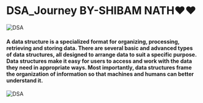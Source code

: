 # DSA_Journey BY-SHIBAM NATH❤❤


![DSA](https://media4.giphy.com/media/xUPGcLI1KUhsTJmzba/giphy.gif?cid=ecf05e47bry7c2qudpp07fynm2yipm2l7ckonozd74r8750k&rid=giphy.gif&ct=g)

#### A data structure is a specialized format for organizing, processing, retrieving and storing data. There are several basic and advanced types of data structures, all designed to arrange data to suit a specific purpose. Data structures make it easy for users to access and work with the data they need in appropriate ways. Most importantly, data structures frame the organization of information so that machines and humans can better understand it.


![DSA](https://blog.penjee.com/wp-content/uploads/2015/11/binary-search-tree-sorted-array-animation.gif)

















